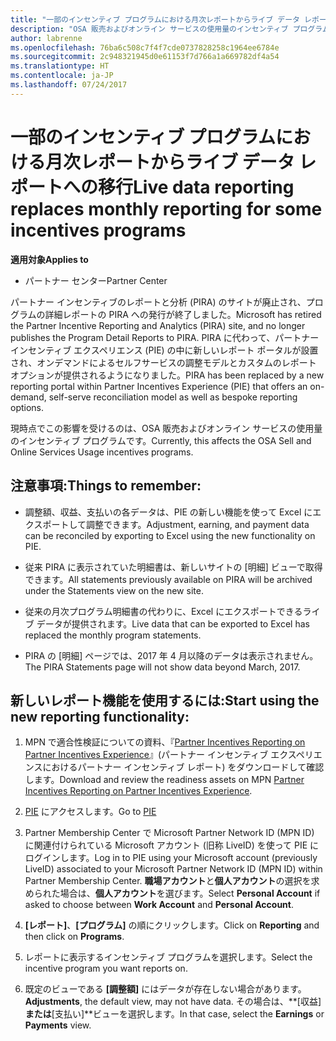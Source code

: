 ```yaml
---
title: "一部のインセンティブ プログラムにおける月次レポートからライブ データ レポートへの移行 | パートナー センター"
description: "OSA 販売およびオンライン サービスの使用量のインセンティブ プログラムで、ライブ データ レポートを利用できるようになりました。"
author: labrenne
ms.openlocfilehash: 76ba6c508c7f4f7cde0737828258c1964ee6784e
ms.sourcegitcommit: 2c948321945d0e61153f7d766a1a669782df4a54
ms.translationtype: HT
ms.contentlocale: ja-JP
ms.lasthandoff: 07/24/2017
---
```

# <a name="live-data-reporting-replaces-monthly-reporting-for-some-incentives-programs"></a><span data-ttu-id="3d8c5-103">一部のインセンティブ プログラムにおける月次レポートからライブ データ レポートへの移行</span><span class="sxs-lookup"><span data-stu-id="3d8c5-103">Live data reporting replaces monthly reporting for some incentives programs</span></span>

**<span data-ttu-id="3d8c5-104">適用対象</span><span class="sxs-lookup"><span data-stu-id="3d8c5-104">Applies to</span></span>**

-  <span data-ttu-id="3d8c5-105">パートナー センター</span><span class="sxs-lookup"><span data-stu-id="3d8c5-105">Partner Center</span></span>

<span data-ttu-id="3d8c5-106">パートナー インセンティブのレポートと分析 (PIRA) のサイトが廃止され、プログラムの詳細レポートの PIRA への発行が終了しました。</span><span class="sxs-lookup"><span data-stu-id="3d8c5-106">Microsoft has retired the Partner Incentive Reporting and Analytics (PIRA) site, and no longer publishes the Program Detail Reports to PIRA.</span></span> <span data-ttu-id="3d8c5-107">PIRA に代わって、パートナー インセンティブ エクスペリエンス (PIE) の中に新しいレポート ポータルが設置され、オンデマンドによるセルフサービスの調整モデルとカスタムのレポート オプションが提供されるようになりました。</span><span class="sxs-lookup"><span data-stu-id="3d8c5-107">PIRA has been replaced by a new reporting portal within Partner Incentives Experience (PIE) that offers an on-demand, self-serve reconciliation model as well as bespoke reporting options.</span></span> 

<span data-ttu-id="3d8c5-108">現時点でこの影響を受けるのは、OSA 販売およびオンライン サービスの使用量のインセンティブ プログラムです。</span><span class="sxs-lookup"><span data-stu-id="3d8c5-108">Currently, this affects the OSA Sell and Online Services Usage incentives programs.</span></span>

## <a name="things-to-remember"></a><span data-ttu-id="3d8c5-109">注意事項:</span><span class="sxs-lookup"><span data-stu-id="3d8c5-109">Things to remember:</span></span> 

- <span data-ttu-id="3d8c5-110">調整額、収益、支払いの各データは、PIE の新しい機能を使って Excel にエクスポートして調整できます。</span><span class="sxs-lookup"><span data-stu-id="3d8c5-110">Adjustment, earning, and payment data can be reconciled by exporting to Excel using the new functionality on PIE.</span></span>

- <span data-ttu-id="3d8c5-111">従来 PIRA に表示されていた明細書は、新しいサイトの [明細] ビューで取得できます。</span><span class="sxs-lookup"><span data-stu-id="3d8c5-111">All statements previously available on PIRA will be archived under the Statements view on the new site.</span></span> 

- <span data-ttu-id="3d8c5-112">従来の月次プログラム明細書の代わりに、Excel にエクスポートできるライブ データが提供されます。</span><span class="sxs-lookup"><span data-stu-id="3d8c5-112">Live data that can be exported to Excel has replaced the monthly program statements.</span></span>

- <span data-ttu-id="3d8c5-113">PIRA の [明細] ページでは、2017 年 4 月以降のデータは表示されません。</span><span class="sxs-lookup"><span data-stu-id="3d8c5-113">The PIRA Statements page will not show data beyond March, 2017.</span></span>
 
## <a name="start-using-the-new-reporting-functionality"></a><span data-ttu-id="3d8c5-114">新しいレポート機能を使用するには:</span><span class="sxs-lookup"><span data-stu-id="3d8c5-114">Start using the new reporting functionality:</span></span> 

1. <span data-ttu-id="3d8c5-115">MPN で適合性検証についての資料、『[Partner Incentives Reporting on Partner Incentives Experience](http://aka.ms/osareadiness )』(パートナー インセンティブ エクスペリエンスにおけるパートナー インセンティブ レポート) をダウンロードして確認します。</span><span class="sxs-lookup"><span data-stu-id="3d8c5-115">Download and review the readiness assets on MPN [Partner Incentives Reporting on Partner Incentives Experience](http://aka.ms/osareadiness ).</span></span>

2. <span data-ttu-id="3d8c5-116">[PIE](https://partnerincentives.microsoft.com/) にアクセスします。</span><span class="sxs-lookup"><span data-stu-id="3d8c5-116">Go to [PIE](https://partnerincentives.microsoft.com/)</span></span>

3. <span data-ttu-id="3d8c5-117">Partner Membership Center で Microsoft Partner Network ID (MPN ID) に関連付けられている Microsoft アカウント (旧称 LiveID) を使って PIE にログインします。</span><span class="sxs-lookup"><span data-stu-id="3d8c5-117">Log in to PIE using your Microsoft account (previously LiveID) associated to your Microsoft Partner Network ID (MPN ID) within Partner Membership Center.</span></span> <span data-ttu-id="3d8c5-118">**職場アカウント**と**個人アカウント**の選択を求められた場合は、**個人アカウント**を選びます。</span><span class="sxs-lookup"><span data-stu-id="3d8c5-118">Select **Personal Account** if asked to choose between **Work Account** and **Personal Account**.</span></span>

4. <span data-ttu-id="3d8c5-119">**[レポート]**、**[プログラム]** の順にクリックします。</span><span class="sxs-lookup"><span data-stu-id="3d8c5-119">Click on **Reporting** and then click on **Programs**.</span></span> 

5. <span data-ttu-id="3d8c5-120">レポートに表示するインセンティブ プログラムを選択します。</span><span class="sxs-lookup"><span data-stu-id="3d8c5-120">Select the incentive program you want reports on.</span></span> 

6. <span data-ttu-id="3d8c5-121">既定のビューである **[調整額]** にはデータが存在しない場合があります。</span><span class="sxs-lookup"><span data-stu-id="3d8c5-121">**Adjustments**, the default view, may not have data.</span></span>  <span data-ttu-id="3d8c5-122">その場合は、**[収益]**または**[支払い]**ビューを選択します。</span><span class="sxs-lookup"><span data-stu-id="3d8c5-122">In that case, select the **Earnings** or **Payments** view.</span></span>


 

 



